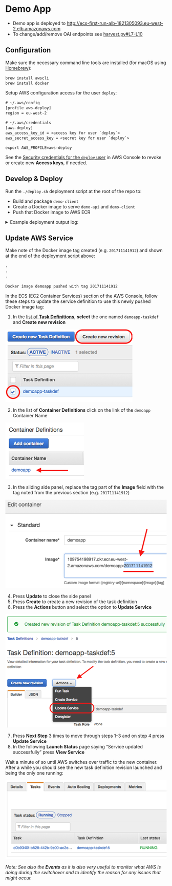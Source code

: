 # Demo App

- Demo app is deployed to http://ecs-first-run-alb-1821305093.eu-west-2.elb.amazonaws.com
- To change/add/remove OAI endpoints see [harvest.py#L7-L10](demo-api/demoapi/resources/harvest.py#L7-L10)

## Configuration

Make sure the necessary command line tools are installed (for macOS using [Homebrew](https://brew.sh)):

```shell
brew install awscli
brew install docker
```

Setup AWS configuration access for the user `deploy`:

```
# ~/.aws/config
[profile aws-deploy]
region = eu-west-2
```

```
# ~/.aws/credentials
[aws-deploy]
aws_access_key_id = <access key for user `deploy`>
aws_secret_access_key = <secret key for user `deploy`>
```

```shell
export AWS_PROFILE=aws-deploy
```

See the [Security credentials for the `deploy` user](https://console.aws.amazon.com/iam/home?region=eu-west-2#/users/deploy?section=security_credentials) in AWS Console to revoke or create new **Access keys**, if needed.

## Develop & Deploy

Run the `./deploy.sh` deployment script at the root of the repo to:

- Build and package `demo-client`
- Create a Docker image to serve `demo-api` and `demo-client`
- Push that Docker image to AWS ECR

<details>
    <summary>Example deployment output log:</summary>

```shell
$ ./deploy.sh 
yarn install v1.3.2
[1/4] 🔍  Resolving packages...
success Already up-to-date.
✨  Done in 0.73s.
yarn run v1.3.2
$ node scripts/build.js
Creating an optimized production build...
Compiled successfully.

File sizes after gzip:

  272.46 KB (+4 B)  build/static-resources/js/main.5b5d75ab.js
  210.82 KB         build/97b61571e565ed9b8dc0.worker.js
  210.17 KB         build/static-resources/js/0.e97e681d.chunk.js
  21.83 KB          build/static-resources/css/main.cd7cf278.css

The project was built assuming it is hosted at the server root.
To override this, specify the homepage in your package.json.
For example, add this to build it for GitHub Pages:

  "homepage" : "http://myname.github.io/myapp",

The ../demo-api/build folder is ready to be deployed.
You may serve it with a static server:

  yarn global add serve
  serve -s ../demo-api/build

✨  Done in 52.76s.
WARNING! Using --password via the CLI is insecure. Use --password-stdin.
Login Succeeded
Sending build context to Docker daemon   18.8MB
Step 1/4 : FROM kennethreitz/pipenv
# Executing 3 build triggers...
Step 1/1 : COPY Pipfile Pipfile
 ---> Using cache
Step 1/1 : COPY Pipfile.lock Pipfile.lock
 ---> Using cache
Step 1/1 : RUN set -ex && pipenv install --deploy --system
 ---> Using cache
 ---> 830574db1c92
Step 2/4 : COPY . /app
 ---> 8b29fad4a255
Step 3/4 : RUN mkdir uploads
 ---> Running in ead8913716e3
 ---> 17ce288634ad
Removing intermediate container ead8913716e3
Step 4/4 : CMD ./run.sh
 ---> Running in 03571708e0fa
 ---> 7ed60fc93d53
Removing intermediate container 03571708e0fa
Successfully built 7ed60fc93d53
Successfully tagged demoapp:201711141912
The push refers to a repository [109754198917.dkr.ecr.eu-west-2.amazonaws.com/demoapp]
a61d92c57620: Pushed 
012c5d1f632c: Pushed 
96789440223b: Layer already exists 
f79c9bcce7eb: Layer already exists 
9c15ccf74da6: Layer already exists 
4222bcd1e622: Layer already exists 
cd7b58458371: Layer already exists 
4674279fa6bb: Layer already exists 
21373cf20030: Layer already exists 
eff11cc62052: Layer already exists 
1b34d79f9112: Layer already exists 
63866df00998: Layer already exists 
2f9128310b77: Layer already exists 
d9a5f9b8d5c2: Layer already exists 
c01c63c6823d: Layer already exists 
201711141912: digest: sha256:d9d12d2d2c50f18f67acea5a08f0c86724c7190653409f18acb297a444a51748 size: 3470

Docker image demoapp pushed with tag 201711141912
```
</details>

## Update AWS Service

Make note of the Docker image tag created (e.g. `201711141912`) and shown at the end of the deployment script above:

```shell
.
.
.

Docker image demoapp pushed with tag 201711141912
```

In the ECS (EC2 Container Services) section of the AWS Console, follow these steps to update the service definition to use this newly pushed Docker image tag:

1. In the [list of **Task Definitions**](https://eu-west-2.console.aws.amazon.com/ecs/home?region=eu-west-2#/taskDefinitions), **select** the one named `demoapp-taskdef` and **Create new revision**

![taskdef-new-revision](screenshots/taskdef-new-revision.png)

2. In the list of **Container Definitions** click on the link of the `demoapp` Container Name

![taskdef-edit-container](screenshots/taskdef-edit-container.png)

3. In the sliding side panel, replace the tag part of the **Image** field with the tag noted from the previous section (e.g. `201711141912`)

![taskdef-edit-image](screenshots/taskdef-edit-image.png)

4. Press **Update** to close the side panel
5. Press **Create** to create a new revision of the task definition
6. Press the **Actions** button and select the option to **Update Service**

![taskdef-update-service](screenshots/taskdef-update-service.png)

7. Press **Next Step** 3 times to move through steps 1–3 and on step 4 press **Update Service**
8. In the following **Launch Status** page saying “Service updated successfully” press **View Service**

Wait a minute of so until AWS switches over traffic to the new container. After a while you should see the new task definition revision launched and being the only one running:

![service-tasks](screenshots/service-tasks.png)

*Note: See also the **Events** as it is also very useful to monitor what AWS is doing during the switchover and to identify the reason for any issues that might occur.*

